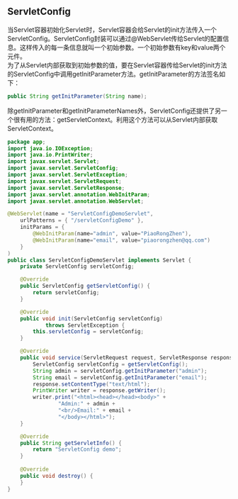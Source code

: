 ## ServletConfig
当Servlet容器初始化Servlet时，Servlet容器会给Servlet的init方法传入一个ServletConfig。ServletConfig封装可以通过@WebServlet传给Servlet的配置信息。这样传入的每一条信息就叫一个初始参数。一个初始参数有key和value两个元件。  
为了从Servlet内部获取到初始参数的值，要在Servlet容器传给Servlet的init方法的ServletConfig中调用getInitParameter方法。getInitParameter的方法签名如下：
```java
public String getInitParameter(String name);
```
除getInitParameter和getInitParameterNames外，ServletConfig还提供了另一个很有用的方法：getServletContext。利用这个方法可以从Servlet内部获取ServletContext。
```java
package app;
import java.io.IOException;
import java.io.PrintWriter;
import javax.servlet.Servlet;
import javax.servlet.ServletConfig;
import javax.servlet.ServletException;
import javax.servlet.ServletRequest;
import javax.servlet.ServletResponse;
import javax.servlet.annotation.WebInitParam;
import javax.servlet.annotation.WebServlet;

@WebServlet(name = "ServletConfigDemoServlet",
    urlPatterns = { "/servletConfigDemo" },
    initParams = {
        @WebInitParam(name="admin", value="PiaoRongZhen"),
        @WebInitParam(name="email", value="piaorongzhen@qq.com")
    }
)
public class ServletConfigDemoServlet implements Servlet {
    private ServletConfig servletConfig;

    @Override
    public ServletConfig getServletConfig() {
        return servletConfig;
    }

    @Override
    public void init(ServletConfig servletConfig)
            throws ServletException {
        this.servletConfig = servletConfig;
    }

    @Override
    public void service(ServletRequest request, ServletResponse response) throws ServletException, IOException {
        ServletConfig servletConfig = getServletConfig();
        String admin = servletConfig.getInitParameter("admin");
        String email = servletConfig.getInitParameter("email");
        response.setContentType("text/html");
        PrintWriter writer = response.getWriter();
        writer.print("<html><head></head><body>" +
                "Admin:" + admin +
                "<br/>Email:" + email +
                "</body></html>");
    }

    @Override
    public String getServletInfo() {
        return "ServletConfig demo";
    }
    
    @Override
    public void destroy() {
    }
}
```